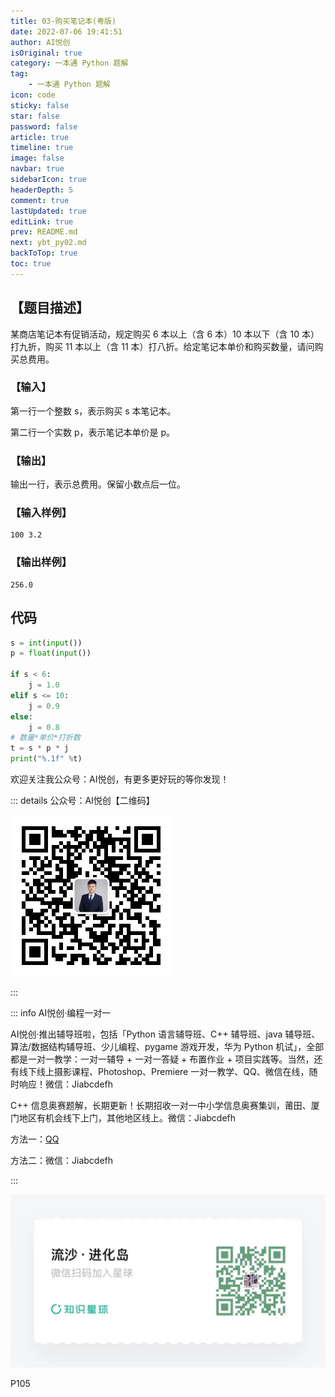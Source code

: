 ```yaml
---
title: 03-购买笔记本(粤版)
date: 2022-07-06 19:41:51
author: AI悦创
isOriginal: true
category: 一本通 Python 题解
tag:
    - 一本通 Python 题解
icon: code
sticky: false
star: false
password: false
article: true
timeline: true
image: false
navbar: true
sidebarIcon: true
headerDepth: 5
comment: true
lastUpdated: true
editLink: true
prev: README.md
next: ybt_py02.md
backToTop: true
toc: true
---
```


## 【题目描述】

某商店笔记本有促销活动，规定购买 6 本以上（含 6 本）10 本以下（含 10 本）打九折，购买 11 本以上（含 11 本）打八折。给定笔记本单价和购买数量，请问购买总费用。

### 【输入】

第一行一个整数 s，表示购买 s 本笔记本。

第二行一个实数 p，表示笔记本单价是 p。

### 【输出】

输出一行，表示总费用。保留小数点后一位。

### 【输入样例】

```
100 3.2
```

### 【输出样例】

```
256.0
```

## 代码

```python
s = int(input())
p = float(input())

if s < 6:
    j = 1.0
elif s <= 10:
    j = 0.9
else:
    j = 0.8
# 数量*单价*打折数
t = s * p * j
print("%.1f" %t)
```

欢迎关注我公众号：AI悦创，有更多更好玩的等你发现！

::: details 公众号：AI悦创【二维码】

![](/gzh.jpg)

:::

::: info AI悦创·编程一对一

AI悦创·推出辅导班啦，包括「Python 语言辅导班、C++ 辅导班、java 辅导班、算法/数据结构辅导班、少儿编程、pygame 游戏开发，华为 Python 机试」，全部都是一对一教学：一对一辅导 + 一对一答疑 + 布置作业 + 项目实践等。当然，还有线下线上摄影课程、Photoshop、Premiere 一对一教学、QQ、微信在线，随时响应！微信：Jiabcdefh

C++ 信息奥赛题解，长期更新！长期招收一对一中小学信息奥赛集训，莆田、厦门地区有机会线下上门，其他地区线上。微信：Jiabcdefh

方法一：[QQ](http://wpa.qq.com/msgrd?v=3&uin=1432803776&site=qq&menu=yes)

方法二：微信：Jiabcdefh

:::

![](/zsxq.jpg)

P105



